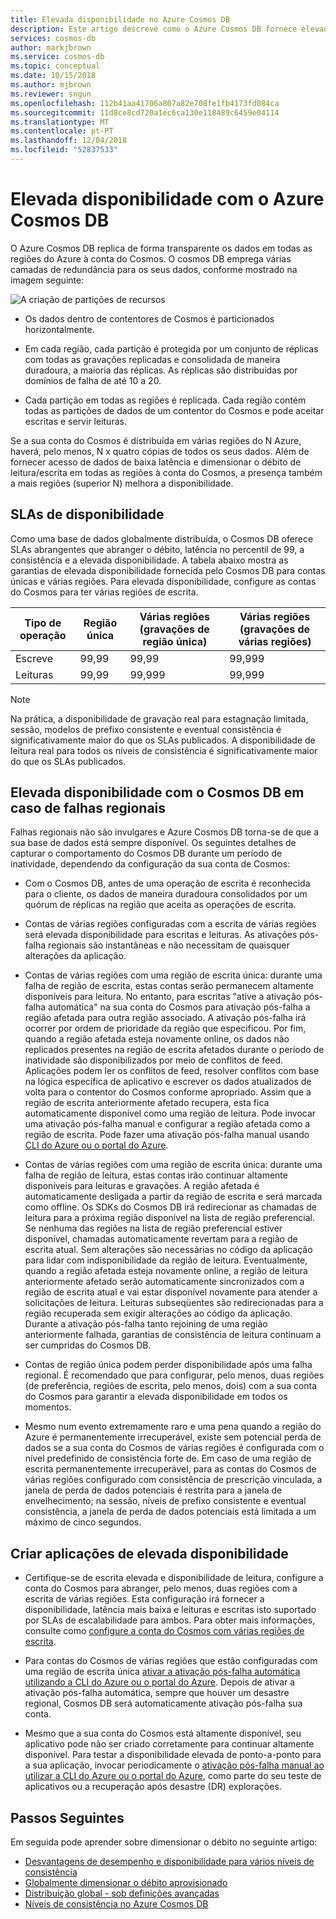 ```yaml
---
title: Elevada disponibilidade no Azure Cosmos DB
description: Este artigo descreve como o Azure Cosmos DB fornece elevada disponibilidade
services: cosmos-db
author: markjbrown
ms.service: cosmos-db
ms.topic: conceptual
ms.date: 10/15/2018
ms.author: mjbrown
ms.reviewer: sngun
ms.openlocfilehash: 112b41aa41706a807a82e708fe1fb4173fd084ca
ms.sourcegitcommit: 11d8ce8cd720a1ec6ca130e118489c6459e04114
ms.translationtype: MT
ms.contentlocale: pt-PT
ms.lasthandoff: 12/04/2018
ms.locfileid: "52837533"
---
```

# <a name="high-availability-with-azure-cosmos-db"></a>Elevada disponibilidade com o Azure Cosmos DB

O Azure Cosmos DB replica de forma transparente os dados em todas as regiões do Azure à conta do Cosmos. O cosmos DB emprega várias camadas de redundância para os seus dados, conforme mostrado na imagem seguinte:

![A criação de partições de recursos](./media/high-availability/figure1.png)

- Os dados dentro de contentores de Cosmos é particionados horizontalmente.

- Em cada região, cada partição é protegida por um conjunto de réplicas com todas as gravações replicadas e consolidada de maneira duradoura, a maioria das réplicas. As réplicas são distribuídas por domínios de falha de até 10 a 20.

- Cada partição em todas as regiões é replicada. Cada região contém todas as partições de dados de um contentor do Cosmos e pode aceitar escritas e servir leituras.  

Se a sua conta do Cosmos é distribuída em várias regiões do N Azure, haverá, pelo menos, N x quatro cópias de todos os seus dados. Além de fornecer acesso de dados de baixa latência e dimensionar o débito de leitura/escrita em todas as regiões à conta do Cosmos, a presença também a mais regiões (superior N) melhora a disponibilidade.  

## <a name="slas-for-availability"></a>SLAs de disponibilidade

Como uma base de dados globalmente distribuída, o Cosmos DB oferece SLAs abrangentes que abranger o débito, latência no percentil de 99, a consistência e a elevada disponibilidade. A tabela abaixo mostra as garantias de elevada disponibilidade fornecida pelo Cosmos DB para contas únicas e várias regiões. Para elevada disponibilidade, configure as contas do Cosmos para ter várias regiões de escrita.

|Tipo de operação  | Região única |Várias regiões (gravações de região única)|Várias regiões (gravações de várias regiões) |
|---------|---------|---------|-------|
|Escreve    | 99,99    |99,99   |99,999|
|Leituras     | 99,99    |99,999  |99,999|

> [!NOTE]
> Na prática, a disponibilidade de gravação real para estagnação limitada, sessão, modelos de prefixo consistente e eventual consistência é significativamente maior do que os SLAs publicados. A disponibilidade de leitura real para todos os níveis de consistência é significativamente maior do que os SLAs publicados.

## <a name="high-availability-with-cosmos-db-in-the-face-of-regional-outages"></a>Elevada disponibilidade com o Cosmos DB em caso de falhas regionais

Falhas regionais não são invulgares e Azure Cosmos DB torna-se de que a sua base de dados está sempre disponível. Os seguintes detalhes de capturar o comportamento do Cosmos DB durante um período de inatividade, dependendo da configuração da sua conta de Cosmos:

- Com o Cosmos DB, antes de uma operação de escrita é reconhecida para o cliente, os dados de maneira duradoura consolidados por um quórum de réplicas na região que aceita as operações de escrita.

- Contas de várias regiões configuradas com a escrita de várias regiões será elevada disponibilidade para escritas e leituras. As ativações pós-falha regionais são instantâneas e não necessitam de quaisquer alterações da aplicação.

- Contas de várias regiões com uma região de escrita única: durante uma falha de região de escrita, estas contas serão permanecem altamente disponíveis para leitura. No entanto, para escritas "ative a ativação pós-falha automática" na sua conta do Cosmos para ativação pós-falha a região afetada para outra região associado. A ativação pós-falha irá ocorrer por ordem de prioridade da região que especificou. Por fim, quando a região afetada esteja novamente online, os dados não replicados presentes na região de escrita afetados durante o período de inatividade são disponibilizados por meio de conflitos de feed. Aplicações podem ler os conflitos de feed, resolver conflitos com base na lógica específica de aplicativo e escrever os dados atualizados de volta para o contentor do Cosmos conforme apropriado. Assim que a região de escrita anteriormente afetado recupera, esta fica automaticamente disponível como uma região de leitura. Pode invocar uma ativação pós-falha manual e configurar a região afetada como a região de escrita. Pode fazer uma ativação pós-falha manual usando [CLI do Azure ou o portal do Azure](how-to-manage-database-account.md#manual-failover).  

- Contas de várias regiões com uma região de escrita única: durante uma falha de região de leitura, estas contas irão continuar altamente disponíveis para leituras e gravações. A região afetada é automaticamente desligada a partir da região de escrita e será marcada como offline. Os SDKs do Cosmos DB irá redirecionar as chamadas de leitura para a próxima região disponível na lista de região preferencial. Se nenhuma das regiões na lista de região preferencial estiver disponível, chamadas automaticamente revertam para a região de escrita atual. Sem alterações são necessárias no código da aplicação para lidar com indisponibilidade da região de leitura. Eventualmente, quando a região afetada esteja novamente online, a região de leitura anteriormente afetado serão automaticamente sincronizados com a região de escrita atual e vai estar disponível novamente para atender a solicitações de leitura. Leituras subseqüentes são redirecionadas para a região recuperada sem exigir alterações ao código da aplicação. Durante a ativação pós-falha tanto rejoining de uma região anteriormente falhada, garantias de consistência de leitura continuam a ser cumpridas do Cosmos DB.

- Contas de região única podem perder disponibilidade após uma falha regional. É recomendado que para configurar, pelo menos, duas regiões (de preferência, regiões de escrita, pelo menos, dois) com a sua conta do Cosmos para garantir a elevada disponibilidade em todos os momentos.

- Mesmo num evento extremamente raro e uma pena quando a região do Azure é permanentemente irrecuperável, existe sem potencial perda de dados se a sua conta do Cosmos de várias regiões é configurada com o nível predefinido de consistência forte de. Em caso de uma região de escrita permanentemente irrecuperável, para as contas do Cosmos de várias regiões configurado com consistência de prescrição vinculada, a janela de perda de dados potenciais é restrita para a janela de envelhecimento; na sessão, níveis de prefixo consistente e eventual consistência, a janela de perda de dados potenciais está limitada a um máximo de cinco segundos.

## <a name="building-highly-available-applications"></a>Criar aplicações de elevada disponibilidade

- Certifique-se de escrita elevada e disponibilidade de leitura, configure a conta do Cosmos para abranger, pelo menos, duas regiões com a escrita de várias regiões. Esta configuração irá fornecer a disponibilidade, latência mais baixa e leituras e escritas isto suportado por SLAs de escalabilidade para ambos. Para obter mais informações, consulte como [configure a conta do Cosmos com várias regiões de escrita](tutorial-global-distribution-sql-api.md).

- Para contas do Cosmos de várias regiões que estão configuradas com uma região de escrita única [ativar a ativação pós-falha automática utilizando a CLI do Azure ou o portal do Azure](how-to-manage-database-account.md#automatic-failover). Depois de ativar a ativação pós-falha automática, sempre que houver um desastre regional, Cosmos DB será automaticamente ativação pós-falha sua conta.  

- Mesmo que a sua conta do Cosmos está altamente disponível, seu aplicativo pode não ser criado corretamente para continuar altamente disponível. Para testar a disponibilidade elevada de ponto-a-ponto para a sua aplicação, invocar periodicamente o [ativação pós-falha manual ao utilizar a CLI do Azure ou o portal do Azure](how-to-manage-database-account.md#manual-failover), como parte do seu teste de aplicativos ou a recuperação após desastre (DR) explorações.

## <a name="next-steps"></a>Passos Seguintes

Em seguida pode aprender sobre dimensionar o débito no seguinte artigo:

* [Desvantagens de desempenho e disponibilidade para vários níveis de consistência](consistency-levels-tradeoffs.md)
* [Globalmente dimensionar o débito aprovisionado](scaling-throughput.md)
* [Distribuição global - sob definições avançadas](global-dist-under-the-hood.md)
* [Níveis de consistência no Azure Cosmos DB](consistency-levels.md)
